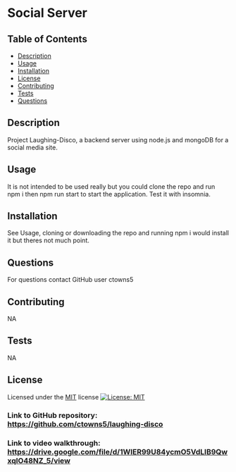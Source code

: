
  # Social Server

  ## Table of Contents
  - [Description](#Description)
  - [Usage](#Usage)
  - [Installation](#Installation)
  - [License](#License)
  - [Contributing](#Contributing)
  - [Tests](#Tests)
  - [Questions](#Questions)

  ## Description
  Project Laughing-Disco, a backend server using node.js and mongoDB for a social media site.

  ## Usage
  It is not intended to be used really but you could clone the repo and run npm i then npm run start to start the application. Test it with insomnia.

  ## Installation
  See Usage, cloning or downloading the repo and running npm i would install it but theres not much point.

  ## Questions
  For questions contact GitHub user ctowns5

  ## Contributing
  NA

  ## Tests
  NA

  ## License
  Licensed under the [MIT](https://opensource.org/licenses/MIT) license
  [![License: MIT](https://img.shields.io/badge/License-MIT-yellow.svg)](https://opensource.org/licenses/MIT)
  
  ### Link to GitHub repository: https://github.com/ctowns5/laughing-disco
  ### Link to video walkthrough: https://drive.google.com/file/d/1WIER99U84ycmO5VdLIB9QwxqlO48NZ_5/view
